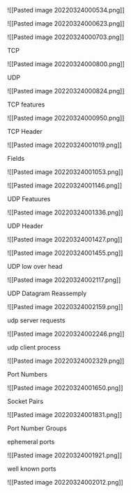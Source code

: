 ![[Pasted image 20220324000534.png]]

![[Pasted image 20220324000623.png]]


![[Pasted image 20220324000703.png]]

TCP

![[Pasted image 20220324000800.png]]

UDP

![[Pasted image 20220324000824.png]]

TCP features

![[Pasted image 20220324000950.png]]

TCP Header

![[Pasted image 20220324001019.png]]

Fields

![[Pasted image 20220324001053.png]]


![[Pasted image 20220324001146.png]]


UDP Featuures

![[Pasted image 20220324001336.png]]

UDP Header

![[Pasted image 20220324001427.png]]

![[Pasted image 20220324001455.png]]

UDP low over head

![[Pasted image 20220324002117.png]]

UDP Datagram Reassemply

![[Pasted image 20220324002159.png]]

udp server requests

![[Pasted image 20220324002246.png]]

udp client process

![[Pasted image 20220324002329.png]]





Port Numbers

![[Pasted image 20220324001650.png]]

Socket Pairs

![[Pasted image 20220324001831.png]]

Port Number Groups

ephemeral ports

![[Pasted image 20220324001921.png]]

well known ports

![[Pasted image 20220324002012.png]]





